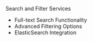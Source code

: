 Search and Filter Services

- Full-text Search Functionality
- Advanced Filtering Options
- ElasticSearch Integration

